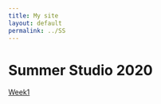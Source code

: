```yaml
---
title: My site
layout: default
permalink: ../SS
---
```


# Summer Studio 2020

[Week1](/SSW1.md "Summer Studio 2020 Week 1")